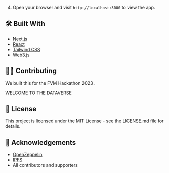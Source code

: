 
4. Open your browser and visit `http://localhost:3000` to view the app.

## 🛠️ Built With

- [Next.js](https://nextjs.org/)
- [React](https://reactjs.org/)
- [Tailwind CSS](https://tailwindcss.com/)
- [Web3.js](https://web3js.readthedocs.io/en/v1.3.4/)

## 🙋‍♂️ Contributing

We built this for the FVM Hackathon 2023 . 

WELCOME TO THE DATAVERSE

## 📄 License

This project is licensed under the MIT License - see the [LICENSE.md](LICENSE.md) file for details.

## 🤝 Acknowledgements

- [OpenZeppelin](https://openzeppelin.com/)
- [IPFS](https://ipfs.io/)
- All contributors and supporters
